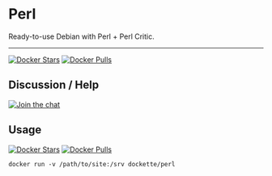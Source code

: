 # Perl

Ready-to-use Debian with Perl + Perl Critic.

-----

[![Docker Stars](https://img.shields.io/docker/stars/dockette/perl.svg?style=flat)](https://hub.docker.com/r/dockette/perl/)
[![Docker Pulls](https://img.shields.io/docker/pulls/dockette/perl.svg?style=flat)](https://hub.docker.com/r/dockette/perl/)

## Discussion / Help

[![Join the chat](https://img.shields.io/gitter/room/dockette/dockette.svg?style=flat-square)](https://gitter.im/contributte/contributte?utm_source=badge&utm_medium=badge&utm_campaign=pr-badge&utm_content=badge)

## Usage

[![Docker Stars](https://img.shields.io/docker/stars/dockette/perl.svg?style=flat)](https://hub.docker.com/r/dockette/perl/)
[![Docker Pulls](https://img.shields.io/docker/pulls/dockette/perl.svg?style=flat)](https://hub.docker.com/r/dockette/perl/)

```
docker run -v /path/to/site:/srv dockette/perl
```
